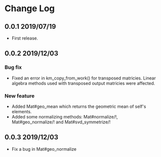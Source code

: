 # Change Log

## 0.0.1 2019/07/19
- First release.

## 0.0.2 2019/12/03
### Bug fix
- Fixed an error in km_copy_from_work() for transposed matricies.
Linear algebra methods used with transposed output matricies were affected.
### New feature
- Added Mat#geo_mean which returns the geometric mean of self's elements.
- Added some normalizing methods: Mat#normalize/!, Mat#geo_normalize/! and Mat#svd_symmetrize/!

## 0.0.3 2019/12/03
- Fix a bug in Mat#geo_normalize
